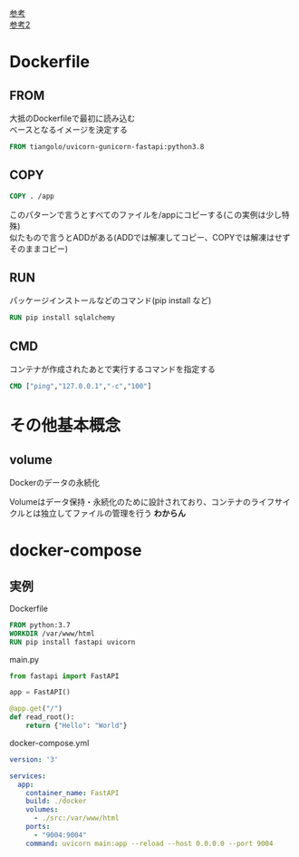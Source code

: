 [参考](https://qiita.com/daisuke30x/items/a3ea62ff8fa582b2b065)<br>
[参考2](https://y-ohgi.com/introduction-docker/2_component/volume/)

# Dockerfile

## FROM

大抵のDockerfileで最初に読み込む<br>
ベースとなるイメージを決定する

```Dockerfile
FROM tiangolo/uvicorn-gunicorn-fastapi:python3.8
```

## COPY

```Dockerfile
COPY . /app
```

このパターンで言うとすべてのファイルを/appにコピーする(この実例は少し特殊)<br>
似たもので言うとADDがある(ADDでは解凍してコピー、COPYでは解凍はせずそのままコピー)

## RUN

パッケージインストールなどのコマンド(pip install など)

```Dockerfile
RUN pip install sqlalchemy
```

## CMD

コンテナが作成されたあとで実行するコマンドを指定する

```Dockerfile
CMD ["ping","127.0.0.1","-c","100"]
```

# その他基本概念

## volume

Dockerのデータの永続化

Volumeはデータ保持・永続化のために設計されており、コンテナのライフサイクルとは独立してファイルの管理を行う
**わからん**

# docker-compose

## 実例

Dockerfile
```dockerfile
FROM python:3.7
WORKDIR /var/www/html
RUN pip install fastapi uvicorn
```

main.py
```python
from fastapi import FastAPI

app = FastAPI()

@app.get("/")
def read_root():
    return {"Hello": "World"}
```

docker-compose.yml
```yaml
version: '3'

services:
  app:
    container_name: FastAPI
    build: ./docker
    volumes:
      - ./src:/var/www/html
    ports:
      - "9004:9004"
    command: uvicorn main:app --reload --host 0.0.0.0 --port 9004
```

